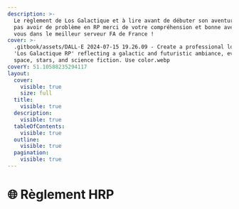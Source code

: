 ```yaml
---
description: >-
  Le règlement de Los Galactique et à lire avant de débuter son aventure pour ne
  pas avoir de problème en RP merci de votre compréhension et bonne aventure a
  vous dans le meilleur serveur FA de France !
cover: >-
  .gitbook/assets/DALL·E 2024-07-15 19.26.09 - Create a professional logo for
  'Los Galactique RP' reflecting a galactic and futuristic ambiance, evoking
  space, stars, and science fiction. Use color.webp
coverY: 51.10588235294117
layout:
  cover:
    visible: true
    size: full
  title:
    visible: true
  description:
    visible: true
  tableOfContents:
    visible: true
  outline:
    visible: true
  pagination:
    visible: true
---
```


# 🌐 Règlement HRP

[\
](https://reglement-hrp-or-wiki-gtanew.gitbook.io/reglement-gtanew-v1)
